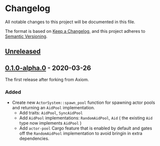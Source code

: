 # Changelog

All notable changes to this project will be documented in this file.

The format is based on [Keep a Changelog](https://keepachangelog.com/en/1.0.0/),
and this project adheres to [Semantic Versioning](https://semver.org/spec/v2.0.0.html).

## [Unreleased]

## [0.1.0-alpha.0] - 2020-03-26

The first release after forking from Axiom.

### Added

- Create new `ActorSystem::spawn_pool` function for spawning actor pools and returning an `AidPool` implementation.
    - Add traits: `AidPool`, `SyncAidPool`
    - Add `AidPool` implementations: `RandomAidPool`, `Aid` ( the existing `Aid` type now implements `AidPool` )
    - Add `actor-pool` Cargo feature that is enabled by default and gates off the `RandomAidPool` implementation to avoid bringin in extra dependencies.

[unreleased]: https://github.com/katharostech/conjecture/compare/v0.1.0-alpha.0...HEAD
[0.1.0-alpha.0]: https://github.com/katharostech/conjecture/compare/v0.1.0-alpha.0